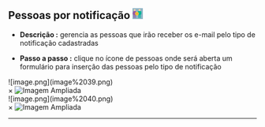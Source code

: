 ## Pessoas por notificação ![image.png](image%2038.png)

- **Descrição :** gerencia as pessoas que irão receber os e-mail pelo tipo de notificação cadastradas

- **Passo a passo :**  clique no ícone de pessoas onde será aberta um formulário para inserção das pessoas pelo tipo de notificação

<label for="modal-toggle-40">
![image.png](image%2039.png)
</label>
<input type="checkbox" id="modal-toggle-40" style="display:none;">
<div class="modal">
<label for="modal-toggle-40" class="close">&times;</label>
<img src="/seguranca/imagem%2039.png" alt="Imagem Ampliada">
</div>

<label for="modal-toggle-41">        
![image.png](image%2040.png)
</label>
<input type="checkbox" id="modal-toggle-41" style="display:none;">
<div class="modal">
<label for="modal-toggle-41"class="close">&times;</label>
<img src="/seguranca/imagem%2040.png" alt="Imagem Ampliada">
</div>

---